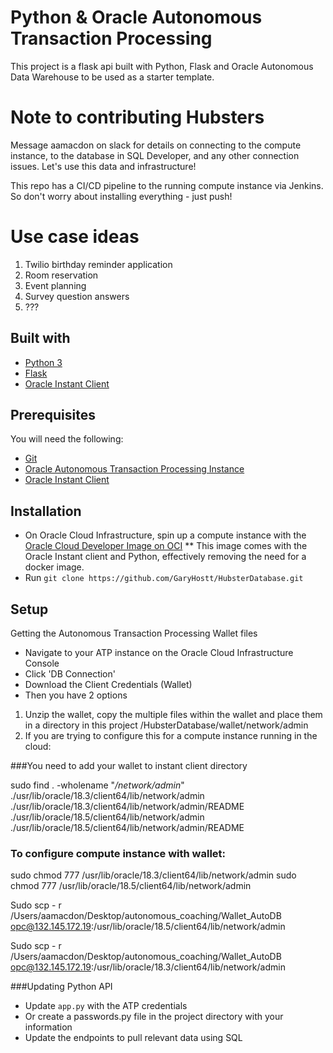 # Python & Oracle Autonomous Transaction Processing

This project is a flask api built with Python, Flask and Oracle Autonomous Data Warehouse to be used as a starter template.

# Note to contributing Hubsters

Message aamacdon on slack for details on connecting to the compute instance, to the database in SQL Developer, and any other connection issues. Let's use this data and infrastructure! 

This repo has a CI/CD pipeline to the running compute instance via Jenkins. So don't worry about installing everything - just push!

# Use case ideas

1. Twilio birthday reminder application
2. Room reservation
3. Event planning
4. Survey question answers
5. ???

## Built with

* [Python 3](https://www.python.org/)
* [Flask](http://flask.pocoo.org/)
* [Oracle Instant Client](https://docs.oracle.com/en/cloud/paas/atp-cloud/atpug/connecting-nodejs.html#GUID-AB1E323A-65B9-47C4-840B-EC3453F3AD53)

## Prerequisites

You will need the following:

* [Git](http://git-scm.com/)
* [Oracle Autonomous Transaction Processing Instance](https://cloud.oracle.com/atp)
* [Oracle Instant Client](https://docs.oracle.com/en/cloud/paas/atp-cloud/atpug/connecting-nodejs.html#GUID-AB1E323A-65B9-47C4-840B-EC3453F3AD53)


## Installation

* On Oracle Cloud Infrastructure, spin up a compute instance with the [Oracle Cloud Developer Image on OCI](https://blogs.oracle.com/linux/announcing-the-oracle-cloud-developer-image-for-oracle-cloud-infrastructure)
** This image comes with the Oracle Instant client and Python, effectively removing the need for a docker image.
* Run `git clone https://github.com/GaryHostt/HubsterDatabase.git`

## Setup

Getting the Autonomous Transaction Processing Wallet files
* Navigate to your ATP instance on the Oracle Cloud Infrastructure Console
* Click 'DB Connection'
* Download the Client Credentials (Wallet)
* Then you have 2 options

1. Unzip the wallet, copy the multiple files within the wallet and place them in a directory in this project /HubsterDatabase/wallet/network/admin
2. If you are trying to configure this for a compute instance running in the cloud:

###You need to add your wallet to instant client directory

sudo find . -wholename "*/network/admin*"
./usr/lib/oracle/18.3/client64/lib/network/admin
./usr/lib/oracle/18.3/client64/lib/network/admin/README
./usr/lib/oracle/18.5/client64/lib/network/admin
./usr/lib/oracle/18.5/client64/lib/network/admin/README

### To configure compute instance with wallet:
sudo chmod 777 /usr/lib/oracle/18.3/client64/lib/network/admin
sudo chmod 777 /usr/lib/oracle/18.5/client64/lib/network/admin

Sudo scp - r /Users/aamacdon/Desktop/autonomous_coaching/Wallet_AutoDB opc@132.145.172.19:/usr/lib/oracle/18.5/client64/lib/network/admin

Sudo scp - r /Users/aamacdon/Desktop/autonomous_coaching/Wallet_AutoDB opc@132.145.172.19:/usr/lib/oracle/18.3/client64/lib/network/admin


###Updating Python API
* Update `app.py` with the ATP credentials
* Or create a passwords.py file in the project directory with your information
* Update the endpoints to pull relevant data using SQL

